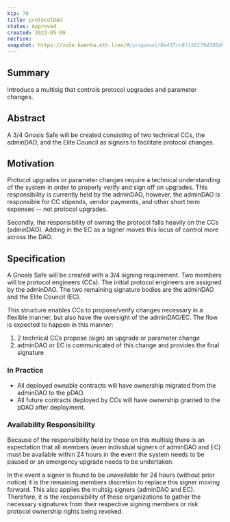 ```yaml
---
kip: 76
title: protocolDAO
status: Approved
created: 2023-05-09
section: 
snapshot: https://vote.kwenta.eth.limo/#/proposal/0x437cc8f1561704386dedabe2454294bfc6fd5974327bc3bf1af581cebb5a9d77
---
```


## Summary

Introduce a multisig that controls protocol upgrades and parameter changes.

## Abstract

A 3/4 Gnosis Safe will be created consisting of two technical CCs, the adminDAO, and the Elite Council as signers to facilitate protocol changes.

## Motivation

Protocol upgrades or parameter changes require a technical understanding of the system in order to properly verify and sign off on upgrades. This responsibility is currently held by the adminDAO, however, the adminDAO is responsible for CC stipends, vendor payments, and other short term expenses -- not protocol upgrades.

Secondly, the responsibility of owning the protocol falls heavily on the CCs (adminDAO). Adding in the EC as a signer moves this locus of control more across the DAO.

## Specification

A Gnosis Safe will be created with a 3/4 signing requirement. Two members will be protocol engineers (CCs). The initial protocol engineers are assigned by the adminDAO. The two remaining signature bodies are the adminDAO and the Elite Council (EC).

This structure enables CCs to propose/verify changes necessary in a flexible manner, but also have the oversight of the adminDAO/EC. The flow is expected to happen in this manner:

1. 2 technical CCs propose (sign) an upgrade or parameter change
2. adminDAO or EC is communicated of this change and provides the final signature

### In Practice

- All deployed ownable contracts will have ownership migrated from the adminDAO to the pDAO.
- All future contracts deployed by CCs will have ownership granted to the pDAO after deployment.

### Availability Responsibility

Because of the responsibility held by those on this multisig there is an expectation that all members (even individual signers of adminDAO and EC) must be available within 24 hours in the event the system needs to be paused or an emergency upgrade needs to be undertaken.

In the event a signer is found to be unavailable for 24 hours (without prior notice) it is the remaining members discretion to replace this signer moving forward. This also applies the multsig signers (adminDAO and EC). Therefore, it is the responsibility of these organizations to gather the necessary signatures from their respective signing members or risk protocol ownership rights being revoked.
